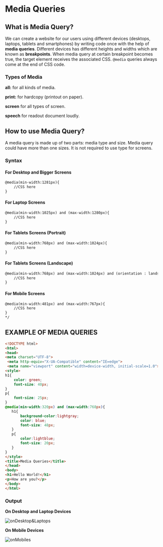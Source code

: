 # Media Queries

## What is Media Query?

We can create a website for our users using different devices (desktops, laptops, tablets and smartphones) by writing code once with the help of **media queries**. Different devices has different heights and widths which are known as **breakpoints**. When media query at certain breakpoint becomes true, the target element receives the associated CSS. `@media` queries always come at the end of CSS code.  

### Types of Media 

**all:** for all kinds of media.

**print:** for hardcopy (printout on paper).

**screen** for all types of screen.

**speech** for readout document loudly.

## How to use Media Query?

A media query is made up of two parts: media type and size. Media query could have more than one sizes. It is not required to use type for screens.

### Syntax
#### For Desktop and Bigger Screens 
```html
@media(min-width:1281px){
    //CSS here
}
```
#### For Laptop Screens
```html
@media(min-width:1025px) and (max-width:1280px){
    //CSS here
}
```
#### For Tablets Screens (Portrait)
```html
@media(min-width:768px) and (max-width:1024px){
    //CSS here
}
```
#### For Tablets Screens (Landscape)
```html
@media(min-width:768px) and (max-width:1024px) and (orientation : landscape )  {
    //CSS here
}
```
#### For  Mobile Screens 
```html
@media(min-width:481px) and (max-width:767px){
    //CSS here
}
*/
```

## EXAMPLE OF MEDIA QUERIES
```html
<!DOCTYPE html>
<html>
<head>
<meta charset="UTF-8">
 <meta http-equiv="X-UA-Compatible" content="IE=edge">
 <meta name="viewport" content="width=device-width, initial-scale=1.0">
<style>
h1{
    color: green;
    font-size: 40px;
}
p{
    font-size: 25px;
}
@media(min-width:320px) and (max-width:768px){
   h1{
       background-color:lightgray;
       color: blue;
       font-size: 48px;
   }
   p{
       color:lightblue;
       font-size: 20px;
   }
}
</style>
<title>Media Queries</title>
</head>
<body>
<h1>Hello World!</h1>
<p>How are you?</p>
</body>
</html>
```

### Output
**On Desktop and Laptop Devices**

![onDesktop&Laptops](https://mediaquery.samimunir2002.repl.co/bigScreens.png)

**On Mobile Devices** 

![onMobiles](https://mediaquery.samimunir2002.repl.co/smallScreens.png)

